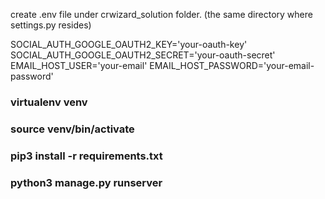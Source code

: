 create .env file under crwizard_solution folder. (the same directory where settings.py resides)

SOCIAL_AUTH_GOOGLE_OAUTH2_KEY='your-oauth-key'
SOCIAL_AUTH_GOOGLE_OAUTH2_SECRET='your-oauth-secret'
EMAIL_HOST_USER='your-email'
EMAIL_HOST_PASSWORD='your-email-password'

### virtualenv venv
### source venv/bin/activate
### pip3 install -r requirements.txt
### python3 manage.py runserver